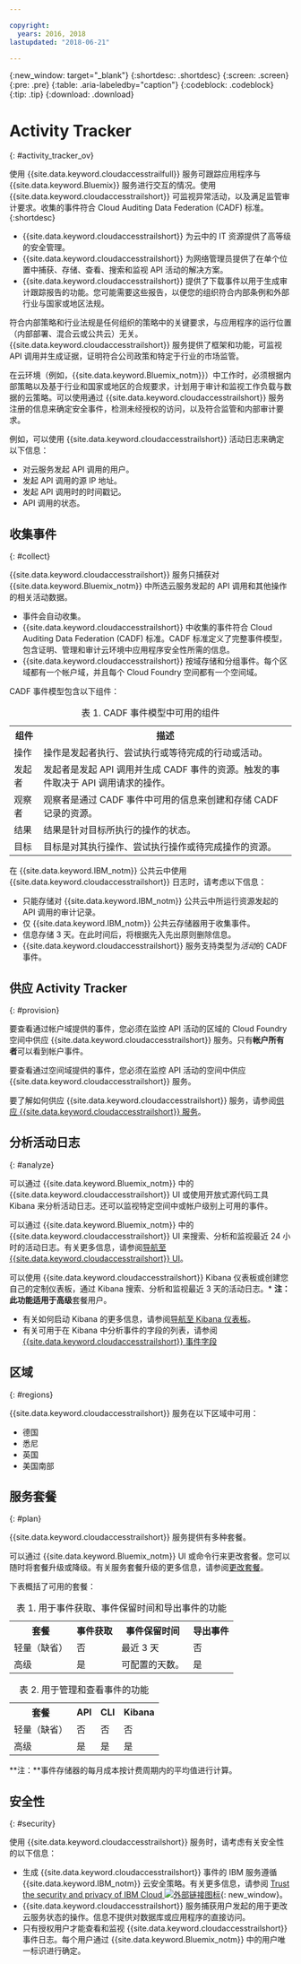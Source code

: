 ```yaml
---

copyright:
  years: 2016, 2018
lastupdated: "2018-06-21"

---
```


{:new_window: target="_blank"}
{:shortdesc: .shortdesc}
{:screen: .screen}
{:pre: .pre}
{:table: .aria-labeledby="caption"}
{:codeblock: .codeblock}
{:tip: .tip}
{:download: .download}



# Activity Tracker
{: #activity_tracker_ov}

使用 {{site.data.keyword.cloudaccesstrailfull}} 服务可跟踪应用程序与 {{site.data.keyword.Bluemix}} 服务进行交互的情况。使用 {{site.data.keyword.cloudaccesstrailshort}} 可监视异常活动，以及满足监管审计要求。收集的事件符合 Cloud Auditing Data Federation (CADF) 标准。
{:shortdesc}

* {{site.data.keyword.cloudaccesstrailshort}} 为云中的 IT 资源提供了高等级的安全管理。
* {{site.data.keyword.cloudaccesstrailshort}} 为网络管理员提供了在单个位置中捕获、存储、查看、搜索和监视 API 活动的解决方案。
* {{site.data.keyword.cloudaccesstrailshort}} 提供了下载事件以用于生成审计跟踪报告的功能。您可能需要这些报告，以便您的组织符合内部条例和外部行业与国家或地区法规。

符合内部策略和行业法规是任何组织的策略中的关键要求，与应用程序的运行位置（内部部署、混合云或公共云）无关。{{site.data.keyword.cloudaccesstrailshort}} 服务提供了框架和功能，可监视 API 调用并生成证据，证明符合公司政策和特定于行业的市场监管。

在云环境（例如，{{site.data.keyword.Bluemix_notm}}）中工作时，必须根据内部策略以及基于行业和国家或地区的合规要求，计划用于审计和监视工作负载与数据的云策略。可以使用通过 {{site.data.keyword.cloudaccesstrailshort}} 服务注册的信息来确定安全事件，检测未经授权的访问，以及符合监管和内部审计要求。

例如，可以使用 {{site.data.keyword.cloudaccesstrailshort}} 活动日志来确定以下信息：

* 对云服务发起 API 调用的用户。
* 发起 API 调用的源 IP 地址。
* 发起 API 调用时的时间戳记。
* API 调用的状态。


## 收集事件
{: #collect}

{{site.data.keyword.cloudaccesstrailshort}} 服务只捕获对 {{site.data.keyword.Bluemix_notm}} 中所选云服务发起的 API 调用和其他操作的相关活动数据。 

* 事件会自动收集。 
* {{site.data.keyword.cloudaccesstrailshort}} 中收集的事件符合 Cloud Auditing Data Federation (CADF) 标准。CADF 标准定义了完整事件模型，包含证明、管理和审计云环境中应用程序安全性所需的信息。
* {{site.data.keyword.cloudaccesstrailshort}} 按域存储和分组事件。每个区域都有一个帐户域，并且每个 Cloud Foundry 空间都有一个空间域。 

CADF 事件模型包含以下组件：

<table>
  <caption>表 1. CADF 事件模型中可用的组件</caption>
  <tr>
    <th>组件</th>
	<th>描述</th>
  </tr>
  <tr>
    <td>操作</td>
	<td>操作是发起者执行、尝试执行或等待完成的行动或活动。</td>
  </tr>
  <tr>
    <td>发起者</td>
	<td>发起者是发起 API 调用并生成 CADF 事件的资源。触发的事件取决于 API 调用请求的操作。</td>
  </tr>
  <tr>
    <td>观察者</td>
	<td>观察者是通过 CADF 事件中可用的信息来创建和存储 CADF 记录的资源。</td>
  </tr>
  <tr>
    <td>结果</td>
	<td>结果是针对目标所执行的操作的状态。</td>
  </tr>
  <tr>
    <td>目标</td>
	<td>目标是对其执行操作、尝试执行操作或待完成操作的资源。</td>
  </tr>
</table>


在 {{site.data.keyword.IBM_notm}} 公共云中使用 {{site.data.keyword.cloudaccesstrailshort}} 日志时，请考虑以下信息：

* 只能存储对 {{site.data.keyword.IBM_notm}} 公共云中所运行资源发起的 API 调用的审计记录。
* 仅 {{site.data.keyword.IBM_notm}} 公共云存储器用于收集事件。
* 信息存储 3 天。在此时间后，将根据先入先出原则删除信息。
* {{site.data.keyword.cloudaccesstrailshort}} 服务支持类型为*活动*的 CADF 事件。


## 供应 Activity Tracker
{: #provision}

要查看通过帐户域提供的事件，您必须在监控 API 活动的区域的 Cloud Foundry 空间中供应 {{site.data.keyword.cloudaccesstrailshort}} 服务。只有**帐户所有者**可以看到帐户事件。

要查看通过空间域提供的事件，您必须在监控 API 活动的空间中供应 {{site.data.keyword.cloudaccesstrailshort}} 服务。

要了解如何供应 {{site.data.keyword.cloudaccesstrailshort}} 服务，请参阅[供应 {{site.data.keyword.cloudaccesstrailshort}} 服务](/docs/services/cloud-activity-tracker/how-to/provision.html#provision)。



## 分析活动日志
{: #analyze}

可以通过 {{site.data.keyword.Bluemix_notm}} 中的 {{site.data.keyword.cloudaccesstrailshort}} UI 或使用开放式源代码工具 Kibana 来分析活动日志。还可以监视特定空间中或帐户级别上可用的事件。

可以通过 {{site.data.keyword.Bluemix_notm}} 中的 {{site.data.keyword.cloudaccesstrailshort}} UI 来搜索、分析和监视最近 24 小时的活动日志。有关更多信息，请参阅[导航至 {{site.data.keyword.cloudaccesstrailshort}} UI](/docs/services/cloud-activity-tracker/how-to/manage-events-ui/launch_at_ui.html#launch_at_ui)。

可以使用 {{site.data.keyword.cloudaccesstrailshort}} Kibana 仪表板或创建您自己的定制仪表板，通过 Kibana 搜索、分析和监视最近 3 天的活动日志。* **注：**此功能适用于**高级**套餐用户。

* 有关如何启动 Kibana 的更多信息，请参阅[导航至 Kibana 仪表板](/docs/services/cloud-activity-tracker/how-to/manage-events-ui/launch_kibana.html#launch_kibana)。 
* 有关可用于在 Kibana 中分析事件的字段的列表，请参阅 [{{site.data.keyword.cloudaccesstrailshort}} 事件字段](/docs/services/cloud-activity-tracker/at_event.html#at_event)



## 区域
{: #regions}

{{site.data.keyword.cloudaccesstrailshort}} 服务在以下区域中可用：

* 德国
* 悉尼
* 英国 
* 美国南部


## 服务套餐
{: #plan}

{{site.data.keyword.cloudaccesstrailshort}} 服务提供有多种套餐。

可以通过 {{site.data.keyword.Bluemix_notm}} UI 或命令行来更改套餐。您可以随时将套餐升级或降级。有关服务套餐升级的更多信息，请参阅[更改套餐](/docs/services/cloud-activity-tracker/how-to/change_plan.html#change_plan)。 

下表概括了可用的套餐：

<table>
    <caption>表 1. 用于事件获取、事件保留时间和导出事件的功能</caption>
      <tr>
        <th>套餐</th>
        <th>事件获取</th>
        <th>事件保留时间</th>
		<th>导出事件</th>
      </tr>
      <tr>
        <td>轻量（缺省）</td>
        <td>否</td>
        <td>最近 3 天</td>
		<td>否</td>
      </tr>
      <tr>
        <td>高级</td>
        <td>是</td>
        <td>可配置的天数。</td>
		<td>是</td>
      </tr>
</table>

<table>
    <caption>表 2. 用于管理和查看事件的功能</caption>
      <tr>
        <th>套餐</th>
		    <th>API</th>
		    <th>CLI</th>
        <th>Kibana</th>
      </tr>
      <tr>
        <td>轻量（缺省）</td>
		    <td>否</td>
		    <td>否</td>
        <td>否</td>
      </tr>
      <tr>
        <td>高级</td>
		    <td>是</td>
		    <td>是</td>
        <td>是</td>
      </tr>
</table>

**注：**事件存储器的每月成本按计费周期内的平均值进行计算。

## 安全性
{: #security}

使用 {{site.data.keyword.cloudaccesstrailshort}} 服务时，请考虑有关安全性的以下信息：

* 生成 {{site.data.keyword.cloudaccesstrailshort}} 事件的 IBM 服务遵循 {{site.data.keyword.IBM_notm}} 云安全策略。有关更多信息，请参阅 [Trust the security and privacy of IBM Cloud ![外部链接图标](../../icons/launch-glyph.svg "外部链接图标")](https://www.ibm.com/cloud-computing/learn-more/why-ibm-cloud/security/){: new_window}。
* {{site.data.keyword.cloudaccesstrailshort}} 服务捕获用户发起的用于更改云服务状态的操作。信息不提供对数据库或应用程序的直接访问。
* 只有授权用户才能查看和监视 {{site.data.keyword.cloudaccesstrailshort}} 事件日志。每个用户通过 {{site.data.keyword.Bluemix_notm}} 中的用户唯一标识进行确定。
